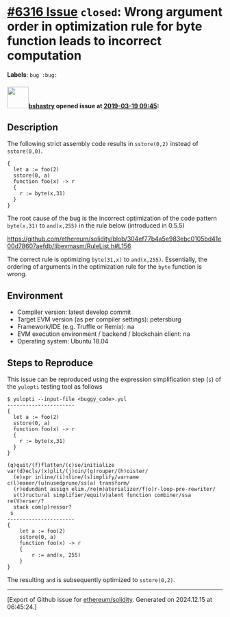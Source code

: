 # [\#6316 Issue](https://github.com/ethereum/solidity/issues/6316) `closed`: Wrong argument order in optimization rule for byte function leads to incorrect computation
**Labels**: `bug :bug:`


#### <img src="https://avatars.githubusercontent.com/u/2388185?v=4" width="50">[bshastry](https://github.com/bshastry) opened issue at [2019-03-19 09:45](https://github.com/ethereum/solidity/issues/6316):

## Description

The following strict assembly code results in `sstore(0,2)` instead of `sstore(0,0)`.

```
{
  let a := foo(2)
  sstore(0, a)
  function foo(x) -> r
  {
    r := byte(x,31)
  }
}
```

The root cause of the bug is the incorrect optimization of the code pattern `byte(x,31)` to `and(x,255)` in the rule below (introduced in 0.5.5)

https://github.com/ethereum/solidity/blob/304ef77b4a5e983ebc0105bd41e00d78607aefdb/libevmasm/RuleList.h#L156

The correct rule is optimizing `byte(31,x)` to `and(x,255)`. Essentially, the ordering of arguments in the optimization rule for the `byte` function is wrong.

## Environment

- Compiler version: latest develop commit
- Target EVM version (as per compiler settings): petersburg
- Framework/IDE (e.g. Truffle or Remix): na
- EVM execution environment / backend / blockchain client: na
- Operating system: Ubuntu 18.04

## Steps to Reproduce

This issue can be reproduced using the expression simplification step (`s`) of the `yulopti` testing tool as follows

```
$ yulopti --input-file <buggy_code>.yul
----------------------                                                            
{                                                                                   
  let a := foo(2)                                                   
  sstore(0, a)                                                           
  function foo(x) -> r
  {
    r := byte(x,31)                        
  }
}

(q)quit/(f)flatten/(c)se/initialize var(d)ecls/(x)plit/(j)oin/(g)rouper/(h)oister/
  (e)xpr inline/(i)nline/(s)implify/varname c(l)eaner/(u)nusedprune/ss(a) transform/
  (r)edundant assign elim./re(m)aterializer/f(o)r-loop-pre-rewriter/
  s(t)ructural simplifier/equi(v)alent function combiner/ssa re(V)erser/?
  stack com(p)ressor?
 s
----------------------
{
    let a := foo(2)
    sstore(0, a)
    function foo(x) -> r
    {
        r := and(x, 255)
    }
}
```

The resulting `and` is subsequently optimized to `sstore(0,2)`.




-------------------------------------------------------------------------------



[Export of Github issue for [ethereum/solidity](https://github.com/ethereum/solidity). Generated on 2024.12.15 at 06:45:24.]
